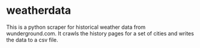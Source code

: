 # weatherdata
This is a python scraper for historical weather data from wunderground.com. It crawls the history pages for a set of cities and writes the data to a csv file.
